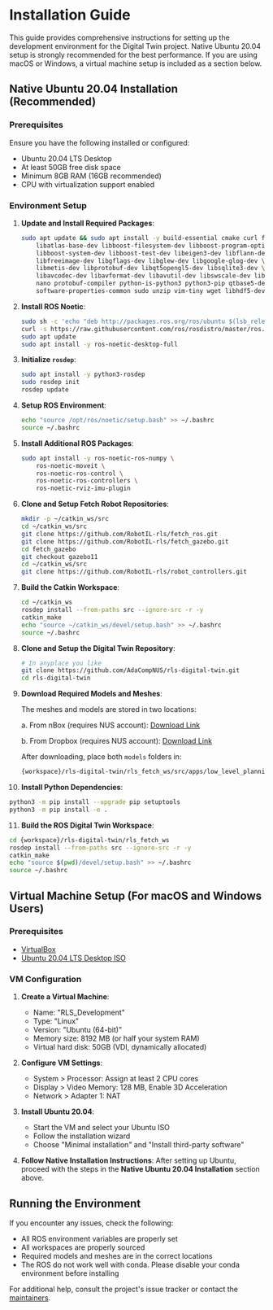 # Installation Guide

This guide provides comprehensive instructions for setting up the development environment for the Digital Twin project. Native Ubuntu 20.04 setup is strongly recommended for the best performance. If you are using macOS or Windows, a virtual machine setup is included as a section below.

## Native Ubuntu 20.04 Installation (Recommended)

### Prerequisites

Ensure you have the following installed or configured:

- Ubuntu 20.04 LTS Desktop
- At least 50GB free disk space
- Minimum 8GB RAM (16GB recommended)
- CPU with virtualization support enabled

### Environment Setup

1. **Update and Install Required Packages**:

   ```bash
   sudo apt update && sudo apt install -y build-essential cmake curl ffmpeg git gnupg2 \
       libatlas-base-dev libboost-filesystem-dev libboost-program-options-dev \
       libboost-system-dev libboost-test-dev libeigen3-dev libflann-dev \
       libfreeimage-dev libgflags-dev libglew-dev libgoogle-glog-dev \
       libmetis-dev libprotobuf-dev libqt5opengl5-dev libsqlite3-dev \
       libavcodec-dev libavformat-dev libavutil-dev libswscale-dev libgtk-3-dev \
       nano protobuf-compiler python-is-python3 python3-pip qtbase5-dev \
       software-properties-common sudo unzip vim-tiny wget libhdf5-dev
   ```

2. **Install ROS Noetic**:

   ```bash
   sudo sh -c 'echo "deb http://packages.ros.org/ros/ubuntu $(lsb_release -sc) main" > /etc/apt/sources.list.d/ros-latest.list'
   curl -s https://raw.githubusercontent.com/ros/rosdistro/master/ros.asc | sudo apt-key add -
   sudo apt update
   sudo apt install -y ros-noetic-desktop-full
   ```

3. **Initialize `rosdep`**:

   ```bash
   sudo apt install -y python3-rosdep
   sudo rosdep init
   rosdep update
   ```

4. **Setup ROS Environment**:

   ```bash
   echo "source /opt/ros/noetic/setup.bash" >> ~/.bashrc
   source ~/.bashrc
   ```

5. **Install Additional ROS Packages**:

   ```bash
   sudo apt install -y ros-noetic-ros-numpy \
       ros-noetic-moveit \
       ros-noetic-ros-control \
       ros-noetic-ros-controllers \
       ros-noetic-rviz-imu-plugin
   ```

6. **Clone and Setup Fetch Robot Repositories**:

   ```bash
   mkdir -p ~/catkin_ws/src
   cd ~/catkin_ws/src
   git clone https://github.com/RobotIL-rls/fetch_ros.git
   git clone https://github.com/RobotIL-rls/fetch_gazebo.git
   cd fetch_gazebo
   git checkout gazebo11
   cd ~/catkin_ws/src
   git clone https://github.com/RobotIL-rls/robot_controllers.git
   ```

7. **Build the Catkin Workspace**:

   ```bash
   cd ~/catkin_ws
   rosdep install --from-paths src --ignore-src -r -y
   catkin_make
   echo "source ~/catkin_ws/devel/setup.bash" >> ~/.bashrc
   source ~/.bashrc
   ```

8. **Clone and Setup the Digital Twin Repository**:

   ```bash
   # In anyplace you like
   git clone https://github.com/AdaCompNUS/rls-digital-twin.git
   cd rls-digital-twin
   ```

9. **Download Required Models and Meshes**:

   The meshes and models are stored in two locations:

   a. From nBox (requires NUS account):
   [Download Link](https://nusu-my.sharepoint.com/:u:/g/personal/tianrun_nus_edu_sg/EYZGSOMYA59Phdb_twMSETkB09yb540NqVwjMgn9cR0jmQ)

   b. From Dropbox (requires NUS account):
   [Download Link](https://www.dropbox.com/scl/fo/t07x7b0d9kts21gyi2d8y/AA9Aq2I6uk70rfKt75SZD1M?rlkey=bphh5xz01je5tdcokymkq33k8&st=xxydhhtu&dl=0)

   After downloading, place both `models` folders in:

   ```bash
   {workspace}/rls-digital-twin/rls_fetch_ws/src/apps/low_level_planning
   ```

10. **Install Python Dependencies**:

   ```bash
   python3 -m pip install --upgrade pip setuptools
   python3 -m pip install -e .
   ```

11. **Build the ROS Digital Twin Workspace**:

   ```bash
   cd {workspace}/rls-digital-twin/rls_fetch_ws
   rosdep install --from-paths src --ignore-src -r -y
   catkin_make
   echo "source $(pwd)/devel/setup.bash" >> ~/.bashrc
   source ~/.bashrc
   ```

## Virtual Machine Setup (For macOS and Windows Users)

### Prerequisites

- [VirtualBox](https://www.virtualbox.org/wiki/Downloads)
- [Ubuntu 20.04 LTS Desktop ISO](https://releases.ubuntu.com/20.04/)

### VM Configuration

1. **Create a Virtual Machine**:
   - Name: "RLS_Development"
   - Type: "Linux"
   - Version: "Ubuntu (64-bit)"
   - Memory size: 8192 MB (or half your system RAM)
   - Virtual hard disk: 50GB (VDI, dynamically allocated)

2. **Configure VM Settings**:
   - System > Processor: Assign at least 2 CPU cores
   - Display > Video Memory: 128 MB, Enable 3D Acceleration
   - Network > Adapter 1: NAT

3. **Install Ubuntu 20.04**:
   - Start the VM and select your Ubuntu ISO
   - Follow the installation wizard
   - Choose "Minimal installation" and "Install third-party software"

4. **Follow Native Installation Instructions**:
   After setting up Ubuntu, proceed with the steps in the **Native Ubuntu 20.04 Installation** section above.

## Running the Environment

If you encounter any issues, check the following:

- All ROS environment variables are properly set
- All workspaces are properly sourced
- Required models and meshes are in the correct locations
- The ROS do not work well with conda. Please disable your conda environment before installing

For additional help, consult the project's issue tracker or contact the [maintainers](tianrun@nus.edu.sg).
